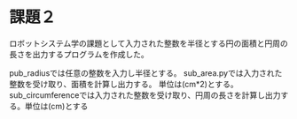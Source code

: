 # 課題２
ロボットシステム学の課題として入力された整数を半径とする円の面積と円周の長さを出力するプログラムを作成した。

pub_radiusでは任意の整数を入力し半径とする。
sub_area.pyでは入力された整数を受け取り、面積を計算し出力する。
単位は(cm*2)とする。
sub_circumferenceでは入力された整数を受け取り、円周の長さを計算し出力する。単位は(cm)とする
